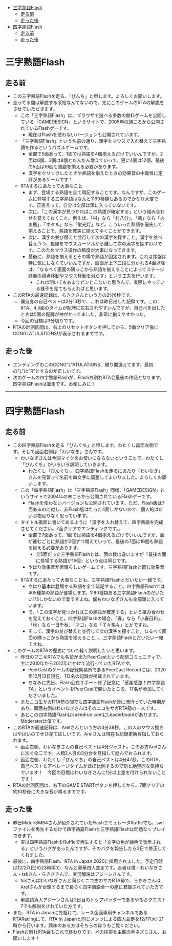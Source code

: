<!-- TOC depthFrom:1 depthTo:3 insertAnchor:false orderedList:false -->

- [三字熟語Flash](#三字熟語flash)
  - [走る前](#走る前)
  - [走った後](#走った後)
- [四字熟語Flash](#四字熟語flash)
  - [走る前](#走る前-1)
  - [走った後](#走った後-1)

<!-- /TOC -->

# 三字熟語Flash

## 走る前

- この三字熟語Flashを走る、「ぴんち」と申します。よろしくお願いします。
- 走ってる間は解説する余裕なんてないので、先にこのゲームのRTAの解説をさせていただきます。
  - この「三字熟語Flash」は、ブラウザで遊べる多数の無料ゲームを公開している「GAMEDESIGN」というサイトで、2005年の頭ごろから公開されているFlashゲーです。
    - 現在はFlashを使わないバージョンも公開されています。
  - 「三字熟語Flash」という名前の通り、漢字をマウスで入れ替えて三字熟語を作るというパズルゲームです。
    - 全部で5面あって、1面では熟語を4個揃えるだけでいいんですが、2面は6個、3面は8個とだんだん増えていって、更に4面は12個、最後の5面は16個も熟語を揃える必要があります。
    - 漢字をクリックしたときや熟語を揃えたときの効果音の中毒性に定評があるゲームです！
  - RTAするにあたって大事なこと
    - まず、登場する熟語を全て暗記することです。なんですが、このゲームに登場する三字熟語はなんと1190種類もあるのでかなり大変です。正直言って、自分は全部は頭に入っていないです。
    - 次に、「この漢字が見つかればこの熟語が確定する」という組み合わせを覚えておくこと。例えば、「村」なら「村八分」、「瓶」なら「火炎瓶」、「ホタル」なら「蛍光灯」など。こういった熟語を優先して揃えることで、熟語を確実に揃えてゆくことができます。
    - 次に、漢字の並び替えと並行して次の漢字を探すこと。漢字を並べ替えつつ、視線をマウスカーソルから離して次の漢字を探すわけです。このためマウス操作の精度が大事になってきます。
    - 最後に、熟語を揃えるとその場で熟語が固定されます。これは序盤は特に気にしなくていいんですが、画面が上下二段に分かれる4面以降は、「なるべく画面の隅っこから熟語を揃えることによってステージ終盤の視点移動やマウス移動を減らす」という工夫を行います。
      - これは聞いてもあまりピンとこないと思うんで、実際にやっている様子を見てもらえればと思います。
- このRTAの最速記録は、らききさんという方の2分6秒です。
  - 僕自身の自己ベストは2分13秒で、これは昨日出した記録です。このRTA、4,5面のタイムが配牌に左右されやすいんですが、自己ベを出したときは5面の配牌が神がかってました。非常に揃えやすかった。
  - 今回の目標は3分切りです。
- RTAの計測区間は、右上のリセットボタンを押してから、5面クリア後にCONGLATULATIONS!が表示されるまでです。

## 走った後

- エンディングのこのCONG"L"ATULATIONS、綴り間違えてます。最初の"L"は"R"とするのが正しいです。
- 次のゲームの四字熟語Flashが、Flashお別れRTA会最後の作品となります。四字熟語Flashは並走です。お楽しみに！

----

# 四字熟語Flash

## 走る前

- この四字熟語Flashを走る「ぴんぐち」と申します。わたくし画面左側です。そして画面右側は「わいなぎ」さんです。
  - わいなぎさんは今回マイクをお使いにならないということで、わたくし「ぴんぐち」がいろいろ説明していきます。
    - わたくし「ぴんぐち」、四字熟語Flashを走るにあたり「わいなぎ」さんを見習って名前を四文字に調整してまいりました。よろしくお願いします。
  - この「四字熟語Flash」は「三字熟語Flash」同様、「GAMEDESIGN」というサイトで2004年の末ごろから公開されているFlashゲーです。
    - Flashを使わないバージョンも公開されています。ただ、Flash版は7面あるのに対し、非Flash版はたった4面しかないので、個人的はだいぶ物足りなく思っています。
  - タイトル画面に書いてあるように「漢字を入れ替えて、四字熟語を完成させてください。7面クリアでエンディングです。」
    - 全部で7面あって、1面では熟語を4個揃えるだけでいいんですが、面が進むごとに熟語が2個ずつ増えていって、最後の7面は16個も熟語を揃える必要があります。
      - 全5面だった三字熟語Flashとは、面の数は違いますが「最後の面に登場する熟語が16個」という点は同じです。
    - やはり効果音が素晴らしいゲームです。三字熟語Flashと同じ効果音です。
  - RTAするにあたって大事なことも、三字熟語Flashとだいたい一緒です。
    - やはり基本は登場する熟語を全て暗記すること。四字熟語Flashでは405種類の熟語が登場します。1190種類ある三字熟語Flashのだいたい1/3しかないので楽ですよね。僕もわいなぎさんも全部頭に入っています。
    - で、「この漢字が見つかればこの熟語が確定する」という組み合わせを覚えておくこと。四字熟語Flashの場合、「春」なら「小春日和」、「秋」なら一日千秋、「マゴ」なら「子々孫々」とかですね。
    - そして、漢字の並び替えと並行して次の漢字を探すこと。なるべく画面の隅っこから熟語を揃えること……三字熟語Flashとだいたい一緒ですね。
- このゲームのRTAの歴史について軽く説明したいと思います。
  - 昨日のプニキRTAでも名前が出たPeerCastという配信コミュニティで、主に2010年から2012年にかけて流行っていたRTAです。
    - PeerCastのゲームの記録集積所であるPeerCast Recordには、2020年12月13日現在、112名の記録が掲載されています。
    - ちなみに先日、Flash公式サポート終了記念に「感謝感激！四字熟語TA」というイベントをPeerCastで開いたところ、17名が参加してくださいました。
  - またニコ生サガRTA勢の間でも四字熟語Flashが妙に流行っていた時期があり、画面右側のわいなぎさんはそのニコ生サガRTA勢の一人です。
  - あとこの四字熟語Flashはspeedrun.comにLeaderboardがあります。Moderatorは僕です。
- このRTAの最速記録は、Arelさんという方の3分38秒。この人のマウス捌きはやばいのでぜひ見てほしいです。Arelさんは現在も記録更新目指しておられます。
  - 画面右側、わいなぎさんの自己ベストは4分ジャスト。このお方Arelさんに次ぐ全二です。人類2人目の3分台を目指して励んでおられます。
  - 画面左側、わたくし「ぴんぐち」の自己ベストは4分47秒。このRTA、自己ベストとアベレージタイムがほぼ比例するので割と絶望的な気持ちでいます！　今回の目標はわいなぎさんに1分以上差を付けられないことです！
- RTAの計測区間は、右下のGAME STARTボタンを押してから、7面クリアの約10秒後に大きな音が鳴るまでです。

## 走った後

- 昨日MidoriSM64さんが紹介されていたFlashエミュレータRuffleでも、swfファイルを再生するだけで四字熟語Flashと三字熟語Flashは問題なくプレイできます。
  - 実は四字熟語FlashをRuffleで再生すると「文字の色が緑色で表示される」というバグがあったんですが、そのバグを報告したら2日で修正してくれました。
- 最後に、四字熟語Flash、RTA in Japan 2020に採用されました。予定日時は12/27(日)の23時頃で、なんと豪華四人並走です。走者は僕・わいなぎさん・tskさん・らききさんで、実況解説はアジーンさんです。
  - tskさんはわいなぎさんと同じくニコ生のサガRTA勢で、らききさんはArelさんが台頭するまで長らく四字熟語全一の座に君臨されていた方です。
  - 解説請負人アジーンさんは2日目のトップバッターであるやるおクエスト7でも解説をされていた方です。
- また、RTA in Japanに先駆けて、レース企画専用チャンネルであるRTARacingにて、RTA in Japanと同じメンツによる四人並走を12/17(木) 21時から行います。興味のある方はそちらのほうもご覧ください。
- Flashお別れRTA会もこれで終わりです。〆の挨拶を主催の傘ネズミさん、お願いします！
